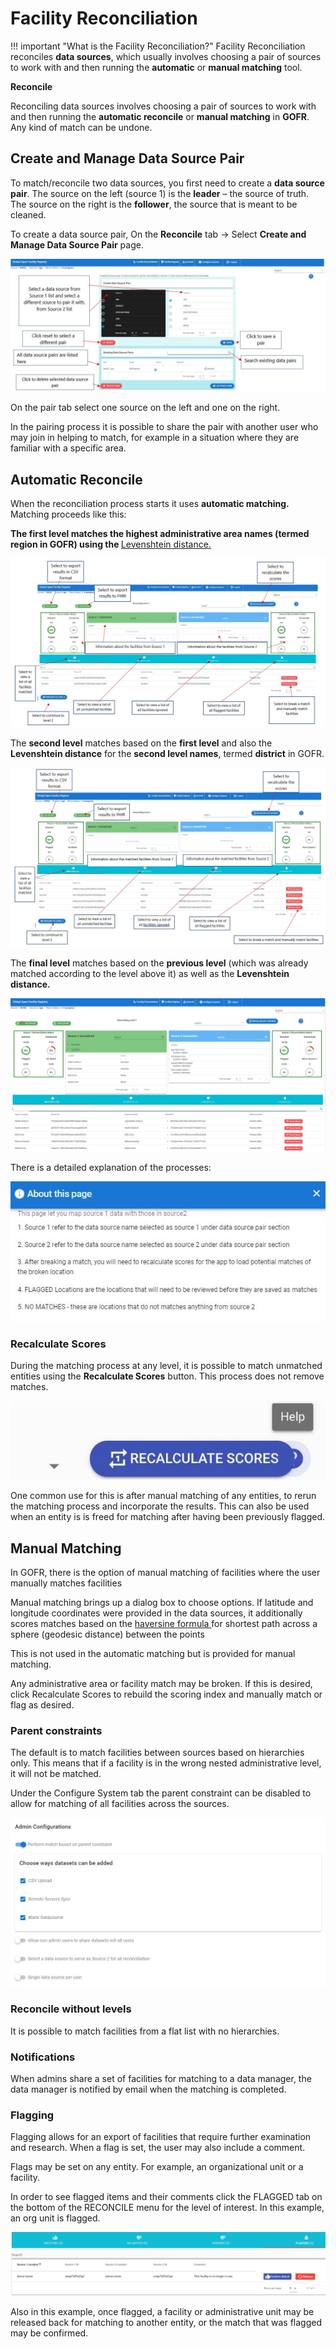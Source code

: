 
# Facility Reconciliation

!!! important "What is the Facility Reconciliation?"
Facility Reconciliation reconciles **data sources**, which usually involves choosing a pair of sources to work with and then running the **automatic** or **manual matching** tool.

 **Reconcile**

Reconciling data sources involves choosing a pair of sources to work with and then running the **automatic reconcile** or **manual matching** in **GOFR**. Any kind of match can be undone.

## **Create and Manage Data Source Pair**

To match/reconcile two data sources, you first need to create a **data source pair**. The source on the left (source 1) is the **leader** – the source of truth. The source on the right is the **follower**, the source that is meant to be cleaned.

To create a data source pair, On the **Reconcile** tab -> Select **Create and Manage Data Source Pair** page.

![Alt text](../img/create_data_source_pair.JPG 'GOFR Reconcile')

On the pair tab select one source on the left and one on the right.

In the pairing process it is possible to share the pair with another user who may join in helping to match, for example in a situation where they are familiar with a specific area.

## **Automatic Reconcile**

When the reconciliation process starts it uses **automatic matching.** Matching proceeds like this:

 <p> <strong> The first level matches the highest administrative area names (termed region in GOFR) using the </strong> <a href="https://en.wikipedia.org/wiki/Levenshtein_distance"> Levenshtein distance.</a> </p>

![Alt text](../img/reconciling_level_one.JPG 'GOFR Reconciliation')

The **second level** matches based on the **first level** and also the **Levenshtein distance** for the **second level names**, termed **district** in GOFR.

![Alt text](../img/reconciling_level_two.JPG 'GOFR Reconciliation')

The **final level** matches based on the **previous level** (which was already matched according to the level above it) as well as the **Levenshtein distance.**

![Alt text](../img/reconciling_level_three.JPG 'GOFR Reconciliation')

There is a detailed explanation of the processes:

![Alt text](../img/reconciling_help.JPG 'GOFR Reconciliation')

### Recalculate Scores

During the matching process at any level, it is possible to match unmatched entities using the **Recalculate Scores** button. This process does not remove matches.

![Alt text](../img/recalculate_scores.JPG 'GOFR Reconciliation')

One common use for this is after manual matching of any entities, to rerun the matching process and incorporate the results. This can also be used when an entity is is freed for matching after having been previously flagged.

## **Manual Matching**

In GOFR, there is the option of manual matching of facilities where the user manually matches facilities

<p>  Manual matching brings up a dialog box to choose options. If latitude and longitude coordinates were provided in the data sources, it additionally scores matches based on the <a href="https://en.wikipedia.org/wiki/Haversine_formula"> haversine formula </a>for shortest path across a sphere (geodesic distance) between the points </p>

This is not used in the automatic matching but is provided for manual matching.

Any administrative area or facility match may be broken. If this is desired, click Recalculate Scores to rebuild the scoring index and manually match or flag as desired.

### Parent constraints

The default is to match facilities between sources based on hierarchies only. This means that if a facility is in the wrong nested administrative level, it will not be matched.

Under the Configure System tab the parent constraint can be disabled to allow for matching of all facilities across the sources.

![Alt text](../img/admin_configurations.JPG 'GOFR Reconciliation')

### Reconcile without levels

It is possible to match facilities from a flat list with no hierarchies.

### Notifications

When admins share a set of facilities for matching to a data manager, the data manager is notified by email when the matching is completed.

### Flagging

Flagging allows for an export of facilities that require further examination and research. When a flag is set, the user may also include a comment.

Flags may be set on any entity. For example, an organizational unit or a facility.

In order to see flagged items and their comments click the FLAGGED tab on the bottom of the RECONCILE menu for the level of interest. In this example, an org unit is flagged.

![Alt text](../img/flags.png 'GOFR Reconciliation')

Also in this example, once flagged, a facility or administrative unit may be released back for matching to another entity, or the match that was flagged may be confirmed.
